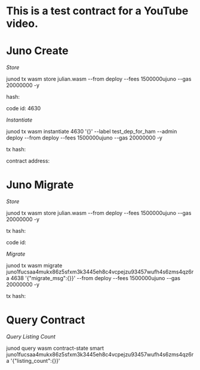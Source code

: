# This is a test contract for a YouTube video.

# Juno Create

*Store*

junod tx wasm store julian.wasm --from deploy --fees 1500000ujuno --gas 20000000 -y

hash: 

code id: 4630



*Instantiate*

junod tx wasm instantiate 4630 '{}' --label test_dep_for_ham --admin deploy --from deploy --fees 1500000ujuno --gas 20000000 -y

tx hash: 

contract address: 


# Juno Migrate

*Store*

junod tx wasm store julian.wasm --from deploy --fees 1500000ujuno --gas 20000000 -y

tx hash: 

code id: 



*Migrate* 

junod tx wasm migrate juno1fucsaa4mukx86z5sfxm3k3445eh8c4vcpejzu93457wufh4s6zms4qz6ra 4638 '{"migrate_msg":{}}' --from deploy --fees 1500000ujuno --gas 20000000 -y

tx hash: 


# Query Contract

*Query Listing Count*

junod query wasm contract-state smart juno1fucsaa4mukx86z5sfxm3k3445eh8c4vcpejzu93457wufh4s6zms4qz6ra '{"listing_count":{}}'

